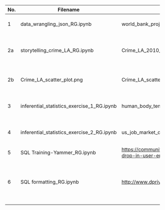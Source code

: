 | No. | Filename | Dataset/Reference | Description |
|-----|--------------------------------|------------------------------|---------------------------------------|
| 1   | data_wrangling_json_RG.ipynb | world_bank_projects.json | Pandas and json exercise |
| 2a  | storytelling_crime_LA_RG.ipynb | Crime_LA_2010_to_Present.csv | A storytelling exercise utilizing EDA |   
| 2b  | Crime_LA_scatter_plot.png | Crime_LA_scatter_plot.png | A geoplot image generated using QGIS |
| 3   | inferential_statistics_exercise_1_RG.ipynb | human_body_temperature.csv | An inferential statistics exercise |
| 4   | inferential_statistics_exercise_2_RG.ipynb | us_job_market_discrimination.dta | An inferential statistics exercise |
| 5   | SQL Training-Yammer_RG.ipynb | https://community.modeanalytics.com/sql/tutorial/a-drop-in-user-engagement/ | An SQL training|
| 6   |  	SQL formatting_RG.ipynb | http://www.dpriver.com/pp/sqlformat.htm | The different ways to format an SQL query on jupyter notebook |

